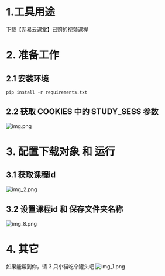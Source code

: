 # 1.工具用途
下载【网易云课堂】已购的视频课程

# 2. 准备工作
## 2.1 安装环境
```pip install -r requirements.txt```
## 2.2 获取 COOKIES 中的 STUDY_SESS 参数
![img.png](images/img.png)

# 3. 配置下载对象 和 运行
## 3.1 获取课程id
![img_2.png](images/img_2.png)
## 3.2 设置课程id 和 保存文件夹名称
![img_8.png](images/img_8.png)

# 4. 其它
如果能帮到你，请 3 只小猫吃个罐头吧
![img_1.png](images/img_1.png)